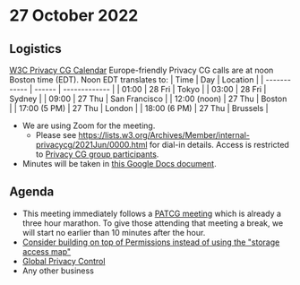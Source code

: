 # 27 October 2022
## Logistics
[W3C Privacy CG Calendar](https://www.w3.org/groups/cg/privacycg/calendar)
Europe-friendly Privacy CG calls are at noon Boston time (EDT). Noon EDT translates to:
| Time         | Day    | Location      |
| ------------ | ------ | ------------- |
| 01:00        | 28 Fri | Tokyo         |
| 03:00        | 28 Fri | Sydney        |
| 09:00        | 27 Thu | San Francisco |
| 12:00 (noon) | 27 Thu | Boston        |
| 17:00 (5 PM) | 27 Thu | London        |
| 18:00 (6 PM) | 27 Thu | Brussels      |
* We are using Zoom for the meeting.
    * Please see https://lists.w3.org/Archives/Member/internal-privacycg/2021Jun/0000.html for dial-in details. Access is restricted to [Privacy CG group participants](https://www.w3.org/community/privacycg/participants).
* Minutes will be taken in [this Google Docs document](https://docs.google.com/document/d/1DZEhS1UHJ1PKxt5ZwKmn5LZ4bo10UFyNXeLp2dUuzRM/edit#).

## Agenda
* This meeting immediately follows a [PATCG meeting](https://github.com/patcg/meetings/tree/main/2022/10/25-telecon) which is already a three hour marathon.  To give those attending that meeting a break, we will start no earlier than 10 minutes after the hour.
* [Consider building on top of Permissions instead of using the "storage access map"](https://github.com/privacycg/storage-access/issues/121)
* [Global Privacy Control](https://github.com/privacycg/proposals/issues/10)
* Any other business
